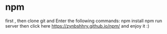 # npm
first , 
then clone git and Enter the following commands:
npm install
npm run server
then click here https://zynbshhry.github.io/npm/ and enjoy it :)

